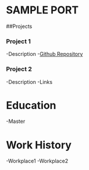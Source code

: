 # SAMPLE PORT

##Projects
### Project 1
-Description
-[Github Repository](https://github.com/sjun8080/portfolio-weather)

### Project 2
-Description
-Links

# Education
-Master

# Work History
-Workplace1
-Workplace2

